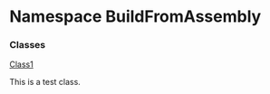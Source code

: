 ﻿# Namespace BuildFromAssembly

### Classes

[Class1](BuildFromAssembly\.Class1\.md)

This is a test class.

